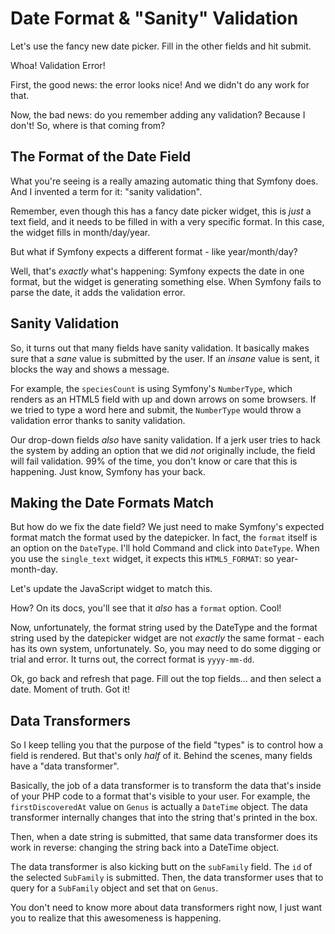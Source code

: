 # Date Format & "Sanity" Validation

Let's use the fancy new date picker. Fill in the other fields and hit submit.

Whoa! Validation Error!

First, the good news: the error looks nice! And we didn't do any work for that.

Now, the bad news: do you remember adding any validation? Because I don't! So, where
is that coming from?

## The Format of the Date Field

What you're seeing is a really amazing automatic thing that Symfony does. And I
invented a term for it: "sanity validation".

Remember, even though this has a fancy date picker widget, this is *just* a text
field, and it needs to be filled in with a very specific format. In this case, the
widget fills in month/day/year.

But what if Symfony expects a different format - like year/month/day?

Well, that's *exactly* what's happening: Symfony expects the date in one format, but
the widget is generating something else. When Symfony fails to parse the date, it
adds the validation error. 

## Sanity Validation

So, it turns out that many fields have sanity validation. It basically makes sure
that a *sane* value is submitted by the user. If an *insane* value is sent, it blocks
the way and shows a message.

For example, the `speciesCount` is using Symfony's `NumberType`, which renders as
an HTML5 field with up and down arrows on some browsers. If we tried to type a word
here and submit, the `NumberType` would throw a validation error thanks to sanity
validation.

Our drop-down fields *also* have sanity validation. If a jerk user tries to hack
the system by adding an option that we did *not* originally include, the field will
fail validation. 99% of the time, you don't know or care that this is happening.
Just know, Symfony has your back.

## Making the Date Formats Match

But how do we fix the date field? We just need to make Symfony's expected format match
the format used by the datepicker. In fact, the `format` itself is an option on the
`DateType`. I'll hold Command and click into `DateType`. When you use the `single_text`
widget, it expects this `HTML5_FORMAT`: so year-month-day.

Let's update the JavaScript widget to match this.

How? On its docs, you'll see that it *also* has a `format` option. Cool!

Now, unfortunately, the format string used by the DateType and the format string
used by the datepicker widget are not *exactly* the same format - each has its own
system, unfortunately. So, you may need to do some digging or trial and error.
It turns out, the correct format is `yyyy-mm-dd`.

Ok, go back and refresh that page. Fill out the top fields... and then select a
date. Moment of truth. Got it!

## Data Transformers

So I keep telling you that the purpose of the field "types" is to control how a field
is rendered. But that's only *half* of it. Behind the scenes, many fields have a
"data transformer".

Basically, the job of a data transformer is to transform the data that's inside of
your PHP code to a format that's visible to your user. For example, the `firstDiscoveredAt`
value on `Genus` is actually a `DateTime` object. The data transformer internally
changes that into the string that's printed in the box.

Then, when a date string is submitted, that same data transformer does its work in
reverse: changing the string back into a DateTime object.

The data transformer is also kicking butt on the `subFamily` field. The `id` of the
selected `SubFamily` is submitted. Then, the data transformer uses that to query
for a `SubFamily` object and set that on `Genus`.

You don't need to know more about data transformers right now, I just want you to
realize that this awesomeness is happening.
